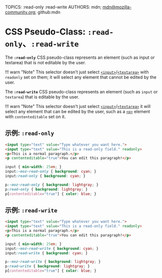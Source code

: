 TOPICS: :read-only
        :read-write
AUTHORS: mdn; mdn@mozilla-community.org; github:mdn

# CSS Pseudo-Class: `:read-only`、`:read-write`

The **`:read-only`** CSS pseudo-class represents an element (such as input or textarea) that is not
editable by the user.

!!! warn "Note"
    This selector doesn't just select [`<input>`](/en/webfrontend/<input>)/[`<textarea>`](/en/webfrontend/<textarea>)
    with `readonly` set on them; it will select any element that cannot be edited by the user.

The **`:read-write`** CSS pseudo-class represents an element (such as `input` or `textarea`) that
is editable by the user.

!!! warn "Note"
     This selector doesn't just select [`<input>`](/en/webfrontend/<input>)/[`<textarea>`](/en/webfrontend/<textarea>)
     it will select any element that can be edited by the user, such as a [`<p>`](/en/webfrontend/<p>)
     element with `contenteditable` set on it.

## 示例: `:read-only`

```html
<input type="text" value="Type whatever you want here.">
<input type="text" value="This is a read-only field." readonly>
<p>This is a normal paragraph.</p>
<p contenteditable="true">You can edit this paragraph!</p>
```

```css
input { min-width: 25em; }
input:-moz-read-only { background: cyan; }
input:read-only { background: cyan; }

p:-moz-read-only { background: lightgray; }
p:read-only { background: lightgray; }
p[contenteditable="true"] { color: blue; }
```

## 示例: `:read-write`

```html
<input type="text" value="Type whatever you want here.">
<input type="text" value="This is a read-only field." readonly>
<p>This is a normal paragraph.</p>
<p contenteditable="true">You can edit this paragraph!</p>
```

```css
input { min-width: 25em; }
input:-moz-read-write { background: cyan; }
input:read-write { background: cyan; }

p:-moz-read-write { background: lightgray; }
p:read-write { background: lightgray; }
p[contenteditable="true"] { color: blue; }
```

